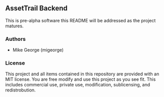 ## AssetTrail Backend

This is pre-alpha software this README will be addressed as the project matures.

### Authors
* Mike George (migeorge)

### License

This project and all items contained in this repository are provided with an MIT
license. You are free modify and use this project as you see fit. This includes
commercial use, private use, modification, sublicensing, and redistrobution.
